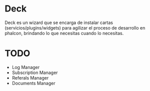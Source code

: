 Deck
====

Deck es un wizard que se encarga de instalar cartas (servicios/plugins/widgets) para agilizar el proceso de desarrollo en phalcon, brindando lo que necesitas cuando lo necesitas.

# TODO

* Log Manager
* Subscription Manager
* Referals Manager
* Documents Manager